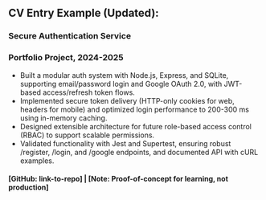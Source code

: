 ## CV Entry Example (Updated):
### Secure Authentication Service
### Portfolio Project, 2024-2025  
- Built a modular auth system with Node.js, Express, and SQLite, supporting email/password login and Google OAuth 2.0, with JWT-based access/refresh token flows.
- Implemented secure token delivery (HTTP-only cookies for web, headers for mobile) and optimized login performance to 200-300 ms using in-memory caching.
- Designed extensible architecture for future role-based access control (RBAC) to support scalable permissions.
- Validated functionality with Jest and Supertest, ensuring robust /register, /login, and /google endpoints, and documented API with cURL examples.
#### [GitHub: link-to-repo] | [Note: Proof-of-concept for learning, not production]

